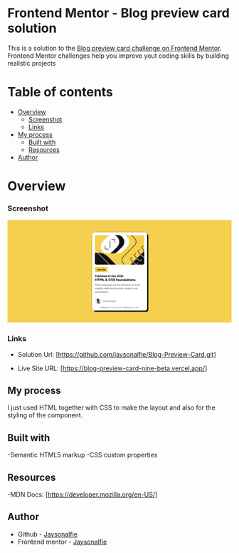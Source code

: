 # Frontend Mentor - Blog preview card solution

This is a solution to the [Blog preview card challenge on Frontend Mentor](https://www.frontendmentor.io/challenges/qr-code-component-iux_sIO_H). Frontend Mentor challenges help you improve yout coding skills by building realistic projects

# Table of contents
- [Overview](#overview)
  - [Screenshot](#screenshot)
  - [Links](#links)
- [My process](#myprocess)
  - [Built with](#built-with)
  - [Resources](#resources)
- [Author](#author)

# Overview

### Screenshot

![](./blog%20preview%20card.PNG)

### Links
- Solution Url: [https://github.com/jaysonalfie/Blog-Preview-Card.git]

- Live Site URL: [https://blog-preview-card-nine-beta.vercel.app/]

## My process
I just used HTML together with CSS to make the layout and also for the styling of the component. 

## Built with
-Semantic HTML5 markup
-CSS custom properties

## Resources
-MDN Docs: [https://developer.mozilla.org/en-US/]

## Author
- Github - [Jaysonalfie](https://github.com/jaysonalfie)
- Frontend mentor - [Jaysonalfie](https://www.frontendmentor.io/profile/jaysonalfie)
